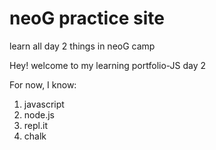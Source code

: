 # neoG practice site
 learn all day 2 things in neoG camp

Hey! welcome to my learning portfolio-JS day 2 

For now, I know:
1. javascript
2. node.js
3. repl.it
4. chalk

